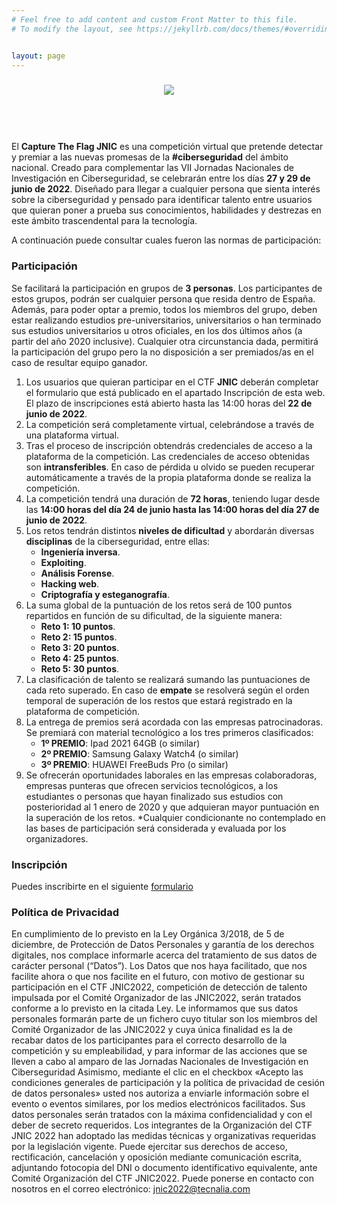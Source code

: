 ```yaml
---
# Feel free to add content and custom Front Matter to this file.
# To modify the layout, see https://jekyllrb.com/docs/themes/#overriding-theme-defaults   mediante este [enlace](https://easychair.org/conferences/?conf=jnic2019).    


layout: page
---
```

<div align="center" style="margin-bottom: 4rem">
<a href="https://2022.jnic.es/ctf" ><img style="max-height: 250px; padding:10px;" src="{{site.url}}/Logos/LogoCatedraUEx.png"></a>
</div>
 
<!--
<div class="text-center">
<a id="inicio"></a>
<a href="{{site.url}}/ctf"><img src="{{site.url}}/images/Icoflag.png" class="img-circle" 	width="30" height="30"><strong>  Capture the Flag</strong></a> &nbsp;&nbsp;&nbsp;
<a href="{{site.url}}/cff"><img src="{{site.url}}/images/Icospeaker.jpg" class="img-circle" 	width="30" height="30"><strong>  Call for Flags</strong></a>&nbsp;&nbsp;&nbsp;
</div> -->

El **Capture The Flag JNIC** es una competición virtual que pretende detectar y premiar a las nuevas promesas de la **#ciberseguridad** del ámbito nacional. Creado para complementar las VII Jornadas Nacionales de Investigación en Ciberseguridad, se celebrarán entre los días **27 y 29 de junio de 2022**. Diseñado para llegar a cualquier persona que sienta interés sobre la ciberseguridad y pensado para identificar talento entre usuarios que quieran poner a prueba sus conocimientos, habilidades y destrezas en este ámbito trascendental para la tecnología.

<!--## Resultados

La Cátedra Viewnext-UEx sobre “Seguridad y Auditoría de Sistemas Software” organizó coincidiendo con las JNIC-2021 una nueva edición de su CTF. Se trata de la tercera ocasión en que se organiza este tipo de eventos, tras las ediciones de 2018 en el marco de ForoCIBER y 2019, donde se integraron por primera vez con las JNIC.

Como en ocasiones anteriores, el objetivo principal era ofrecer una serie de retos (5 en concreto) para hacer pasar un “buen rato” a los participantes, fomentando en cualquier caso el interés en por ciberseguridad a través de la resolución de los retos propuestos de hacking ético. Otro objetivo secundario era fomentar la camaradería y fomentar el contacto entre los participantes, en este caso a través de los comentarios en el foro de cada uno de los retos. Por supuesto, los tres primeros clasificados recibieron un premio por su buena labor, que no todo va a ser por amor al arte.

La participación, pese a las malas fechas por los exámenes de junio, ha sido francamente sensacional. Sin duda, la implicación tanto de INCIBE como de la organización de las JNIC-2021 en la difusión de este CTF ha sido clave. 

Se inscribieron un total de 214 participantes, pertenecientes a 34 universidades, 18 institutos o centros de formación, y 38 empresas diferentes. Territorialmente, han estado representadas 15 Comunidades Autónomas. Además, incluso ha habido participantes de 13 países extranjeros, principalmente de Latinoamérica, aunque también de Portugal y Gran Bretaña.

![MapaCTF]({{site.url}}/images/CTF-mapa.PNG)

Comentando otros indicadores de participación, es destacable que 79 participantes al menos han superado alguno de los retos, siendo 25 los que consiguieron superar los 5 ejercicios propuestos.  

Para terminar, además de felicitar a todos los participantes en nuestro CTF, queremos felicitar especialmente a los ganadores:

+ 1ª clasificada – Inés Martín Mínguez. _(Universidad Rey Juan Carlos)_ **Premiada con un Ipad Mini 64 GB**
+ 2ª clasificada – Raquel Orozco _(42 Madrid)_ **Premiada con unos auriculares Plantronics Voyager**
+ 3º clasificado – Miguel Ángel Abad Gómez _(UNED)_ **Premiado con un Smart Watch Samsung Galaxy Watch Active**

**¡Nos vemos en la edición de 2022!** -->


A continuación puede consultar cuales fueron las normas de participación:
### Participación

Se facilitará la participación en grupos de **3 personas**. Los participantes de estos grupos, podrán ser cualquier persona que resida dentro de España. Además, para poder optar a premio, todos los miembros del grupo, deben estar realizando estudios pre-universitarios, universitarios o han terminado sus estudios universitarios u otros oficiales, en los dos últimos años (a partir del año 2020 inclusive). Cualquier otra circunstancia dada, permitirá la participación del grupo pero la no disposición a ser premiados/as en el caso de resultar equipo ganador.

1. Los usuarios que quieran participar en el CTF **JNIC** deberán completar el formulario que está publicado en el apartado Inscripción de esta web. El plazo de inscripciones está abierto hasta las 14:00 horas del **22 de junio de 2022**.
2. La competición será completamente virtual, celebrándose a través de una plataforma virtual.
3. Tras el proceso de inscripción obtendrás credenciales de acceso a la plataforma de la competición. Las credenciales de acceso obtenidas son **intransferibles**. En caso de pérdida u olvido se pueden recuperar automáticamente a través de la propia plataforma donde se realiza la competición.
4. La competición tendrá una duración de **72 horas**, teniendo lugar desde las **14:00 horas del día 24 de junio hasta las 14:00 horas del día 27 de junio de 2022**.
5. Los retos tendrán distintos **niveles de dificultad** y abordarán diversas **disciplinas** de la ciberseguridad, entre ellas:
    + **Ingeniería inversa**.
    + **Exploiting**.
    + **Análisis Forense**.
    + **Hacking web**.
    + **Criptografía y esteganografía**.
6. La suma global de la puntuación de los retos será de 100 puntos repartidos en función de su dificultad, de la siguiente manera:
    + **Reto 1: 10 puntos**.
    + **Reto 2: 15 puntos**.
    + **Reto 3: 20 puntos**.
    + **Reto 4: 25 puntos**.
    + **Reto 5: 30 puntos**.
7. La clasificación de talento se realizará sumando las puntuaciones de cada reto superado. En caso de **empate** se resolverá según el orden temporal de superación de los restos que estará registrado en la plataforma de competición.
8. La entrega de premios será acordada con las empresas patrocinadoras. Se premiará con material tecnológico a los tres primeros clasificados:
    + **1º PREMIO**: Ipad 2021 64GB (o similar)
    + **2º PREMIO**: Samsung Galaxy Watch4 (o similar) 
    + **3º PREMIO**: HUAWEI FreeBuds Pro (o similar) 
9. Se ofrecerán oportunidades laborales en las empresas colaboradoras, empresas punteras que ofrecen servicios tecnológicos, a los estudiantes o personas que hayan finalizado sus estudios con posterioridad al 1 enero de 2020 y que adquieran mayor puntuación en la superación de los retos. *Cualquier condicionante no contemplado en las bases de participación será considerada y evaluada por los organizadores.

### Inscripción

Puedes inscribirte en el siguiente <a href="https://forms.gle/j5qVgkPKYSRjY4537" target="_blank">formulario</a>

### Política de Privacidad

En cumplimiento de lo previsto en la Ley Orgánica 3/2018, de 5 de diciembre, de Protección de Datos Personales y garantía de los derechos digitales, nos complace informarle acerca del tratamiento de sus datos de carácter personal (“Datos”). Los Datos que nos haya facilitado, que nos facilite ahora o que nos facilite en el futuro, con motivo de gestionar su participación en el CTF JNIC2022, competición de detección de talento impulsada por el Comité Organizador de las JNIC2022, serán tratados conforme a lo previsto en la citada Ley. Le informamos que sus datos personales formarán parte de un fichero cuyo titular son los miembros del Comité Organizador de las JNIC2022 y cuya única finalidad es la de recabar datos de los participantes para el correcto desarrollo de la competición y su empleabilidad, y para informar de las acciones que se lleven a cabo al amparo de las Jornadas Nacionales de Investigación en Ciberseguridad Asimismo, mediante el clic en el checkbox «Acepto las condiciones generales de participación y la política de privacidad de cesión de datos personales» usted nos autoriza a enviarle información sobre el evento o eventos similares, por los medios electrónicos facilitados. Sus datos personales serán tratados con la máxima confidencialidad y con el deber de secreto requeridos. Los integrantes de la Organización del CTF JNIC 2022 han adoptado las medidas técnicas y organizativas requeridas por la legislación vigente. Puede ejercitar sus derechos de acceso, rectificación, cancelación y oposición mediante comunicación escrita, adjuntando fotocopia del DNI o documento identificativo equivalente, ante Comité Organización del CTF JNIC2022. Puede ponerse en contacto con nosotros en el correo electrónico: [jnic2022@tecnalia.com](mailto:jnic2022@tecnalia.com) 



<!--Podrá participar cualquier persona que resida dentro de España y esté realizando estudios pre-universitarios, universitarios o **haya terminado sus estudios universitarios u otros oficiales, en los tres últimos años (a partir del año 2019 inclusive)**.
Cualquier otra circunstancia dada, permitirá la participación del usuario/a pero la no disposición a ser premiado/a en el caso de resultar ganador/a.

1. Los usuarios que quieran participar en el CTF JNIC-Viewnext deberán completar el [formulario](https://docs.google.com/forms/d/e/1FAIpQLSdHMuJixKpwDxQapm4x_6xqFmociZ-Baz_IND5KxtxT_J59DQ/viewform) que está publicado en el apartado **Inscripción** de esta web. El plazo de inscripciones está abierto hasta las **14:00 horas del 3 de junio de 2021**.
2. La competición será **completamente virtual**, celebrándose a través de la plataforma de formación del **Campus Virtual de la Universidad de Extremadura**.
3. Tras el proceso de inscripción obtendrás credenciales de acceso a la plataforma de la competición. Las credenciales de acceso obtenidas **son intransferibles**. En caso de pérdida u olvido se pueden recuperar automáticamente a través de la propia plataforma donde se realiza la competición.
4. La competición tendrá una duración de **72 horas**, teniendo lugar desde las **14:00 horas del día 4 de junio hasta las 14:00 horas del día 7 de junio de 2021**.
5. Los retos tendrán distintos **niveles de dificultad** y abordarán diversas **disciplinas** de la ciberseguridad, entre ellas:

    + **Ingeniería inversa**.
    + **Exploiting**.
    + **Análisis Forense**.
    + **Hacking web**.
    + **Criptografía y esteganografía**.

6. La suma global de la puntuación de los retos será de 100 puntos repartidos en función de su dificultad, de la siguiente manera:

    + **Reto 1**: 10 puntos.
    + **Reto 2**: 15 puntos.
    + **Reto 3**: 20 puntos.
    + **Reto 4**: 25 puntos.
    + **Reto 5**: 30 puntos.

7. La **clasificación** de talento se realizará sumando las puntuaciones de cada reto superado. En caso de **empate** se resolverá según el orden temporal de superación de los restos que estará registrado en la plataforma de competición.
8. Solo se premiará a un participante por cada entidad de estudio a la que esté adscrito/a. Esto es, si un estudiante de la Universidad de Castilla-La Mancha obtiene una puntuación suficiente como para obtener un premio, ningún otro estudiante de su misma entidad de estudios (ningún otro estudiante de la Universidad de Castilla-La Mancha) podrá optar a premio.
9. Los **premios** serán entregados, a conveniencia de los premiados, en cualquiera de los Centros Tecnológicos u oficinas de **Viewnext** situadas por el territorio nacional.
    + Se premiará con material tecnológico a los tres primeros clasificados:
        - 1º PREMIO: IPAD MINI: Gris espacial de 64GB
        - 2º PREMIO: AURICULARES Plantronics Voyager 8200 UC
        - 3º PREMIO: RELOJ INTELIGENTE: Samsung Galaxy Watch Active

    En caso de haber problemas de stock, existencias o cualquier otra circunstancia que impidan la entrega de los premios establecidos, la organización se compromete a entregar un producto similar (en cuanto a características y precio) a los anteriormente expuestos.

+ Se ofrecerán oportunidades laborales en la empresa Viewnext, empresa puntera que ofrece servicios tecnológicos, a los estudiantes o personas que hayan finalizado sus estudios con posterioridad al 1 enero de 2019 y que adquieran mayor puntuación en la superación de los retos.
*Cualquier condicionante no contemplado en las bases de participación será considerada y evaluada por los organizadores. 

## Inscripción

Puedes inscribirte en el siguiente [Formulario](https://docs.google.com/forms/d/e/1FAIpQLSdHMuJixKpwDxQapm4x_6xqFmociZ-Baz_IND5KxtxT_J59DQ/viewform)

## Política de Privacidad

En cumplimiento de lo previsto en la Ley Orgánica 3/2018, de 5 de diciembre, de Protección de Datos Personales y garantía de los derechos digitales, nos complace informarle acerca del tratamiento de sus datos de carácter personal (“Datos”). Los Datos que nos haya facilitado, que nos facilite ahora o que nos facilite en el futuro, con motivo de gestionar su participación en el CTF JNIC-VIEWNEXT, competición de detección de talento impulsada por el Comité Organizador de las JNIC2021, serán tratados conforme a lo previsto en la citada Ley. Le informamos que sus datos personales formarán parte de un fichero cuyo titular son los miembros del Comité Organizador de las JNIC2019 y cuya única finalidad es la de recabar datos de los participantes para el correcto desarrollo de la competición y su empleabilidad, y para informar de las acciones que se lleven a cabo al amparo de las Jornadas Nacionales de Investigación en Ciberseguridad
Asimismo, mediante el clic en el checkbox «Acepto las condiciones generales de participación y la política de privacidad de cesión de datos personales» usted nos autoriza a enviarle información sobre el evento o eventos similares, por los medios electrónicos facilitados.
Sus datos personales serán tratados con la máxima confidencialidad y con el deber de secreto requeridos. Los integrantes de la Organización del CTF JNIC-VIEWNEXT han adoptado las medidas técnicas y organizativas requeridas por la legislación vigente.
Puede ejercitar sus derechos de acceso, rectificación, cancelación y oposición mediante comunicación escrita, adjuntando fotocopia del DNI o documento identificativo equivalente, ante Comité Organización del CTF JNIC-VIEWNEXT, Av. de la Universidad, S/N, 10003 Cáceres. Puede ponerse en contacto con nosotros en el correo electrónico [congreso.jnic2021@uclm.es](mailto:congreso.jnic2021@uclm.es)-->
